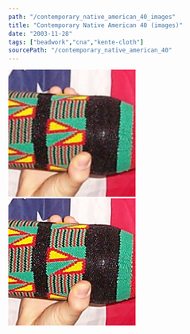```yaml
---
path: "/contemporary_native_american_40_images"
title: "Contemporary Native American 40 (images)"
date: "2003-11-28"
tags: ["beadwork","cna","kente-cloth"]
sourcePath: "/contemporary_native_american_40"
---
```


 ![cna_40-300x143.jpg_hexagon.jpeg](cna_40-300x143.jpg_hexagon.jpeg) ![cna_40.jpg_hexagon.jpeg](cna_40.jpg_hexagon.jpeg)